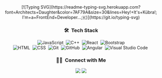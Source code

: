 <div align="center">
[![Typing SVG](https://readme-typing-svg.herokuapp.com?font=Architects+Daughter&color=7AF79A&size=30&lines=Hey!+It's+Kübra!;I'm+a+FrontEnd+Developer...;🇰)](https://git.io/typing-svg)

### 🛠 &nbsp;Tech Stack

![JavaScript](https://img.shields.io/badge/-JavaScript-05122A?style=flat&logo=javascript)&nbsp;
![C++](https://img.shields.io/badge/-C++-05122A?style=flat&logo=C%2B%2B&logoColor=00599C)&nbsp;
![React](https://img.shields.io/badge/-React-05122A?style=flat&logo=react)&nbsp;
![Bootstrap](https://img.shields.io/badge/-Bootstrap-05122A?style=flat&logo=bootstrap&logoColor=563D7C)\
![HTML](https://img.shields.io/badge/-HTML-05122A?style=flat&logo=HTML5)&nbsp;
![CSS](https://img.shields.io/badge/-CSS-05122A?style=flat&logo=CSS3&logoColor=1572B6)&nbsp;
![Git](https://img.shields.io/badge/-Git-05122A?style=flat&logo=git)&nbsp;
![GitHub](https://img.shields.io/badge/-GitHub-05122A?style=flat&logo=github)&nbsp;
![Angular](https://img.shields.io/badge/-Angular-05122A?style=flat&logo=github)&nbsp;
![Visual Studio Code](https://img.shields.io/badge/-Visual%20Studio%20Code-05122A?style=flat&logo=visual-studio-code&logoColor=007ACC)&nbsp;

  ### 🤝🏻 &nbsp;Connect with Me

<p align="center">
<a href="https://www.linkedin.com/in/kubraselcuk/"><img src="https://img.shields.io/badge/-Kubra%20Selcuk-0077B5?style=flat&logo=Linkedin&logoColor=white"/></a>
<a href="mailto:kubraselcuk.25@hotmail.com"><img src="https://img.shields.io/badge/-kubraselcuk.25@hotmail.com-D14836?style=flat&logo=Gmail&logoColor=white"/></a>
<!--![Kübra's GitHub stats](https://github-readme-stats.vercel.app/api?username=kkubraselcuk&show_icons=true&theme=radical)

**Kkubraselcuk/Kkubraselcuk** is a ✨ _special_ ✨ repository because its `README.md` (this file) appears on your GitHub profile.

Here are some ideas to get you started:

- 🔭 I’m currently working on ...
- 🌱 I’m currently learning ...
- 👯 I’m looking to collaborate on ...
- 🤔 I’m looking for help with ...
- 💬 Ask me about ...
- 📫 How to reach me: ...
- 😄 Pronouns: ...
- ⚡ Fun fact: ...
-->
</div>
